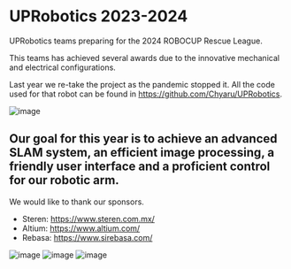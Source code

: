 # UPRobotics 2023-2024
UPRobotics teams preparing for the 2024 ROBOCUP Rescue League. 

This teams has achieved several awards due to the innovative mechanical and electrical configurations. 

Last year we re-take the project as the pandemic stopped it. All the code used for that robot can be found in https://github.com/Chyaru/UPRobotics.

![image](https://github.com/UPRobotics/2023-2024/assets/82061637/4f4082cc-dbc3-418a-af97-b23f91da19a8)

## Our goal for this year is to achieve an advanced SLAM system, an efficient image processing, a friendly user interface and a proficient control for our robotic arm. 

We would like to thank our sponsors. 

*  Steren: https://www.steren.com.mx/
*  Altium: https://www.altium.com/
*  Rebasa: https://www.sirebasa.com/

![image](https://github.com/UPRobotics/2023-2024/assets/82061637/0da72fed-9bec-4462-8ed1-879c146f39f4)
![image](https://github.com/UPRobotics/2023-2024/assets/82061637/a95bf983-cbb2-4a71-a77b-e5852bf1b084)
![image](https://github.com/UPRobotics/2023-2024/assets/82061637/b57a0895-727f-474a-a67f-9afda799f749)



  

  


